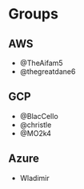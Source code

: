 # Groups

## AWS
* @TheAifam5
* @thegreatdane6

## GCP
* @BlacCello
* @christle
* @MO2k4

## Azure
* Wladimir

